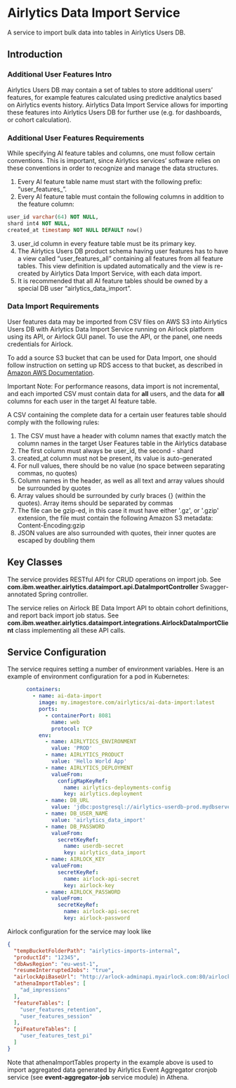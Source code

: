 # Airlytics Data Import Service
A service to import bulk data into tables in Airlytics Users DB.

## Introduction

### Additional User Features Intro

Airlytics Users DB may contain a set of tables to store additional users’ features, for example features calculated using 
predictive analytics based on Airlytics events history. Airlytics Data Import Service allows for importing these features
into Airlytics Users DB for further use (e.g. for dashboards, or cohort calculation).

### Additional User Features Requirements

While specifying AI feature tables and columns, one must follow certain conventions. This is important, since Airlytics 
services’ software relies on these conventions in order to recognize and manage the data structures.
1. Every AI feature table name must start with the following prefix: “user_features_”.
2. Every AI feature table must contain the following columns in addition to the feature column:
```sql
user_id varchar(64) NOT NULL,
shard int4 NOT NULL,
created_at timestamp NOT NULL DEFAULT now()
```
3. user_id column in every feature table must be its primary key.
4. The Airlytics Users DB product schema having user features has to have a view called “user_features_all” containing all 
features from all feature tables. This view definition is updated automatically and the view is re-created by 
Airlytics Data Import Service, with each data import.
5. It is recommended that all AI feature tables should be owned by a special DB user “airlytics_data_import”.

### Data Import Requirements

User features data may be imported from CSV files on AWS S3 into Airlytics Users DB with Airlytics Data Import Service 
running on Airlock platform using its API, or Airlock GUI panel. To use the API, or the panel, one needs credentials for 
Airlock.

To add a source S3 bucket that can be used for Data Import, one should follow instruction on setting up RDS access to 
that bucket, as described in [Amazon AWS Documentation](https://docs.aws.amazon.com/AmazonRDS/latest/UserGuide/USER_PostgreSQL.S3Import.html#USER_PostgreSQL.S3Import.AccessPermission).

Important Note: For performance reasons, data import is not incremental, and each imported CSV must contain data for 
**all** users, and the data for **all** columns for each user in the target AI feature table.

A CSV containing the complete data for a certain user features table should comply with the following rules:
1. The CSV must have a header with column names that exactly match the column names in the target User Features table 
in the Airlytics database
2. The first column must always be user_id, the second - shard
3. created_at column must not be present, its value is auto-generated
4. For null values, there should be no value (no space between separating commas, no quotes)
5. Column names in the header, as well as all text and array values should be surrounded by quotes
6. Array values should be surrounded by curly braces {} (within the quotes). Array items should be separated by commas
7. The file can be gzip-ed, in this case it must have either '.gz', or '.gzip' extension, the file must contain the following Amazon S3 metadata: Content-Encoding:gzip
8. JSON values are also surrounded with quotes, their inner quotes are escaped by doubling them

## Key Classes

The service provides RESTful API for CRUD operations on import job. See
**com.ibm.weather.airlytics.dataimport.api.DataImportController** Swagger-annotated Spring controller.

The service relies on Airlock BE Data Import API to obtain cohort definitions, and report back import job 
status. See **com.ibm.weather.airlytics.dataimport.integrations.AirlockDataImportClient** class implementing all these API calls.

## Service Configuration

The service requires setting a number of environment variables. Here is an example of environment configuration for a pod in Kubernetes:
```yaml
      containers:
        - name: ai-data-import
          image: my.imagestore.com/airlytics/ai-data-import:latest
          ports:
            - containerPort: 8081
              name: web
              protocol: TCP
          env:
            - name: AIRLYTICS_ENVIRONMENT
              value: 'PROD'
            - name: AIRLYTICS_PRODUCT
              value: 'Hello World App'
            - name: AIRLYTICS_DEPLOYMENT
              valueFrom:
                configMapKeyRef:
                  name: airlytics-deployments-config
                  key: airlytics.deployment
            - name: DB_URL
              value: 'jdbc:postgresql://airlytics-userdb-prod.mydbserver.com:5432/users?currentSchema=hello_world'
            - name: DB_USER_NAME
              value: 'airlytics_data_import'
            - name: DB_PASSWORD
              valueFrom:
                secretKeyRef:
                  name: userdb-secret
                  key: airlytics_data_import
            - name: AIRLOCK_KEY
              valueFrom:
                secretKeyRef:
                  name: airlock-api-secret
                  key: airlock-key
            - name: AIRLOCK_PASSWORD
              valueFrom:
                secretKeyRef:
                  name: airlock-api-secret
                  key: airlock-password
```

Airlock configuration for the service may look like
```json
{
  "tempBucketFolderPath": "airlytics-imports-internal",
  "productId": "12345",
  "dbAwsRegion": "eu-west-1",
  "resumeInterruptedJobs": "true",
  "airlockApiBaseUrl": "http://arlock-adminapi.myairlock.com:80/airlock/api",
  "athenaImportTables": [
    "ad_impressions"
  ],
  "featureTables": [
    "user_features_retention",
    "user_features_session"
  ],
  "piFeatureTables": [
    "user_features_test_pi"
  ]
}
```
Note that athenaImportTables property in the example above is used to import aggregated data generated by Airlytics 
Event Aggregator cronjob service (see **event-aggregator-job** service module) in Athena.
